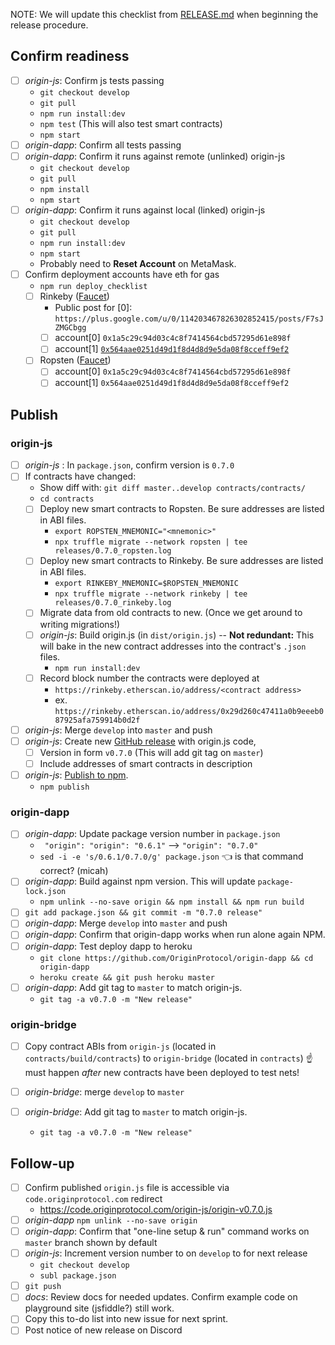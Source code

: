 NOTE: We will update this checklist from [RELEASE.md](https://github.com/OriginProtocol/origin-js/blob/develop/RELEASE.md) when beginning the release procedure. 

## Confirm readiness
- [ ] _origin-js_: Confirm js tests passing
  - `git checkout develop`
  - `git pull`
  - `npm run install:dev`
  - `npm test` (This will also test smart contracts)
  - `npm start`
- [ ] _origin-dapp_: Confirm all tests passing
- [ ] _origin-dapp_: Confirm it runs against remote (unlinked) origin-js
  - `git checkout develop`
  - `git pull`
  - `npm install`
  - `npm start`
- [ ] _origin-dapp_: Confirm it runs against local (linked) origin-js
  - `git checkout develop`
  - `git pull`
  - `npm run install:dev`
  - `npm start`
  - Probably need to **Reset Account** on MetaMask. 
- [ ] Confirm deployment accounts have eth for gas
  - `npm run deploy_checklist`
  - [ ] Rinkeby ([Faucet](https://faucet.rinkeby.io/)) 
    - Public post for [0]: `https://plus.google.com/u/0/114203467826302852415/posts/F7sJZMGCbgg`
    - [ ] account[0] `0x1a5c29c94d03c4c8f7414564cbd57295d61e898f`
    - [ ] account[1] [`0x564aae0251d49d1f8d4d8d9e5da08f8cceff9ef2`](https://rinkeby.etherscan.io/address/0x564aae0251d49d1f8d4d8d9e5da08f8cceff9ef2)
  - [ ] Ropsten ([Faucet](https://faucet.metamask.io/))
    - [ ] account[0] `0x1a5c29c94d03c4c8f7414564cbd57295d61e898f`
    - [ ] account[1] `0x564aae0251d49d1f8d4d8d9e5da08f8cceff9ef2`

## Publish
### origin-js
- [ ] _origin-js_ : In `package.json`, confirm version is `0.7.0`
- [ ] If contracts have changed:
  - Show diff with: `git diff master..develop contracts/contracts/`  
  - `cd contracts`
  - [ ] Deploy new smart contracts to Ropsten. Be sure addresses are listed in ABI files. 
    - `export ROPSTEN_MNEMONIC="<mnemonic>"`
    - `npx truffle migrate --network ropsten | tee releases/0.7.0_ropsten.log`
  - [ ] Deploy new smart contracts to Rinkeby.  Be sure addresses are listed in ABI files. 
    - `export RINKEBY_MNEMONIC=$ROPSTEN_MNEMONIC`
    - `npx truffle migrate --network rinkeby | tee releases/0.7.0_rinkeby.log`
  - [ ] Migrate data from old contracts to new. (Once we get around to writing migrations!)
  - [ ] _origin-js_: Build origin.js (in `dist/origin.js`) -- **Not redundant:** This will bake in the new contract addresses into the contract's `.json` files. 
    - `npm run install:dev`
  - [ ] Record block number the contracts were deployed at
    - `https://rinkeby.etherscan.io/address/<contract address>`
    - ex. `https://rinkeby.etherscan.io/address/0x29d260c47411a0b9eeeb087925afa759914b0d2f`
- [ ] _origin-js_: Merge `develop` into `master` and push
- [ ] _origin-js_: Create new [GitHub release](https://github.com/OriginProtocol/origin-js/releases) with origin.js code,
  - [ ] Version in form `v0.7.0` (This will add git tag on `master`)
  - [ ] Include addresses of smart contracts in description
- [ ] _origin-js_: [Publish to npm](https://docs.npmjs.com/cli/publish). 
  - `npm publish`
### origin-dapp
- [ ] _origin-dapp_: Update package version number in `package.json`
  -   ` "origin": "origin": "0.6.1"` --> `"origin": "0.7.0"`
  - `sed -i -e 's/0.6.1/0.7.0/g' package.json` 👈 is that command correct? (micah)
- [ ] _origin-dapp_: Build against npm version. This will update `package-lock.json`
  - `npm unlink --no-save origin && npm install && npm run build`
- [ ] `git add package.json && git commit -m "0.7.0 release"`
- [ ] _origin-dapp_: Merge `develop` into `master` and push
- [ ] _origin-dapp_: Confirm that origin-dapp works when run alone again NPM. 
- [ ] _origin-dapp_: Test deploy dapp to heroku
  - `git clone https://github.com/OriginProtocol/origin-dapp && cd origin-dapp`
  - `heroku create && git push heroku master`
- [ ] _origin-dapp_: Add git tag to `master` to match origin-js.
  - `git tag -a v0.7.0 -m "New release"`

### origin-bridge
- [ ] Copy contract ABIs from `origin-js` (located in `contracts/build/contracts`) to `origin-bridge` (located in `contracts`)
☝️ must happen *after* new contracts have been deployed to test nets!

- [ ] _origin-bridge_: merge `develop` to `master`
- [ ] _origin-bridge_: Add git tag to `master` to match origin-js.
  - `git tag -a v0.7.0 -m "New release"`

## Follow-up
- [ ] Confirm published `origin.js` file is accessible via `code.originprotocol.com` redirect
  - https://code.originprotocol.com/origin-js/origin-v0.7.0.js
- [ ] _origin-dapp_ `npm unlink --no-save origin`
- [ ] _origin-dapp_: Confirm that "one-line setup & run" command works on `master` branch shown by default
- [ ] _origin-js_: Increment version number to  on `develop` to for next release
  - `git checkout develop`
  - `subl package.json`
- [ ] `git push`
- [ ] _docs_: Review docs for needed updates. Confirm example code on playground site (jsfiddle?) still work.
- [ ] Copy this to-do list into new issue for next sprint.
- [ ] Post notice of new release on Discord
